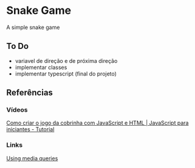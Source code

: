 # Snake Game

A simple snake game

## To Do

- variavel de direção e de próxima direção
- implementar classes
- implementar typescript (final do projeto)


## Referências

### Vídeos
[Como criar o jogo da cobrinha com JavaScript e HTML | JavaScript para iniciantes - Tutorial](https://www.youtube.com/watch?v=LyWSsZktVOg)

### Links
[Using media queries](https://developer.mozilla.org/en-US/docs/Web/CSS/CSS_media_queries/Using_media_queries)